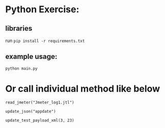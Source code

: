 # Python Exercise:

## libraries
run `pip install -r requirements.txt`

## example usage:

```Run directly main.py to get desire output 
python main.py
```

# Or call individual method like below
`read_jmeter("Jmeter_log1.jtl")`

`update_json("appdate")`

`update_test_payload_xml(3, 23)`